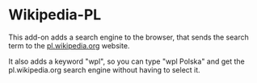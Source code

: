 # Wikipedia-PL

This add-on adds a search engine to the browser, that sends the search term to the [pl.wikipedia.org](https://pl.wikipedia.org) website.

It also adds a keyword "wpl", so you can type "wpl Polska" and get the pl.wikipedia.org search engine without having to select it.

